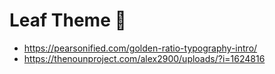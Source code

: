 Leaf Theme 🍃
=============


 - https://pearsonified.com/golden-ratio-typography-intro/
 - https://thenounproject.com/alex2900/uploads/?i=1624816